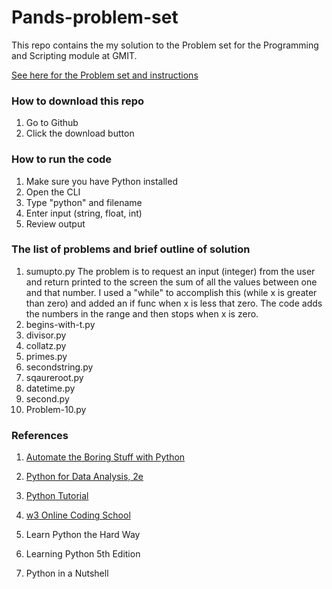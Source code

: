 # Pands-problem-set

This repo contains the my solution to the Problem set for the Programming and Scripting module at GMIT.

[See here for the Problem set and instructions](https://github.com/ianmcloughlin/problems-pands-2019/raw/master/problems.pdf)

### How to download this repo
1. Go to Github
2. Click the download button

### How to run the code
1. Make sure you have Python installed
2. Open the CLI
3. Type "python" and filename
4. Enter input (string, float, int)
5. Review output

### The list of problems and brief outline of solution 
1. sumupto.py 
The problem is to request an input (integer) from the user and return printed to the screen the sum of all the values between
one and that number. I used a "while" to accomplish this (while x is greater than zero) and added an if func when x is less that zero. 
The code adds the numbers in the range and then stops when x is zero.
2. begins-with-t.py
3. divisor.py
4. collatz.py
5. primes.py
6. secondstring.py
7. sqaureroot.py
8. datetime.py
9. second.py
10. Problem-10.py

### References


1. [Automate the Boring Stuff with Python](https://automatetheboringstuff.com/)

2. [Python for Data Analysis, 2e](https://www.bookdepository.com/Python-for-Data-Analysis-2e-Wes-McKinney/9781491957660?redirected=true&utm_medium=Google&utm_campaign=Base1&utm_source=IE&utm_content=Python-for-Data-Analysis-2e&selectCurrency=EUR&w=AFFPAU96Q2VP05A80381&pdg=pla-104399445939:kwd-104399445939:cmp-711089934:adg-37476253379:crv-163904732377:pid-9781491957660:dev-c&gclid=CjwKCAiAiJPkBRAuEiwAEDXZZT72W6wFgoJjZ876F2c0lLHOjyhXNT-ybD4lmSzpbWpF6qrAi0zIDhoCDdMQAvD_BwE)

3. [Python Tutorial](https://docs.python.org/3/tutorial/)

4. [w3 Online Coding School](https://www.w3schools.com/python/default.asp)

5. Learn Python the Hard Way

6. Learning Python 5th Edition

7. Python in a Nutshell

